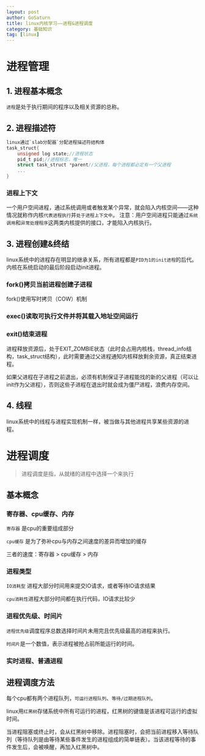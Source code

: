 ```yaml
---
layout: post
author: GoSaturn
title: linux内核学习——进程&进程调度
category: 基础知识
tag: [linux]
---
```

# 进程管理

## 1. 进程基本概念

`进程`是处于执行期间的程序以及相关资源的总称。

## 2. 进程描述符

```c
linux通过`slab分配器`分配进程描述符结构体
task_struct{
	unsigned log state;//进程状态
	pid_t pid;//进程标志，唯一
	struct task_struct *parent//父进程，每个进程都必定有一个父进程
	...
}
```
### 进程上下文
一个用户空间进程，通过系统调用或者触发某个异常，就会陷入内核空间——这种情况就称作内核`代表进程执行`并`处于进程上下文中`。
注意：用户空间进程只能通过`系统调用`和`异常处理程序`这两类内核提供的接口，才能陷入内核执行。

## 3. 进程创建&终结
linux系统中的进程存在明显的继承关系，所有进程都是`PID为1的init进程`的后代。内核在系统启动的最后阶段启动init进程。

### fork()拷贝当前进程创建子进程
fork()使用写时拷贝（COW）机制

### exec()读取可执行文件并将其载入地址空间运行

### exit()结束进程
进程释放资源后，处于EXIT_ZOMBIE状态（此时会占用内核栈，thread_info结构，task_struct结构），此时需要通过父进程通知内核释放剩余资源，真正结束进程。

如果父进程在子进程之前退出，必须有机制保证子进程能找的新的父进程（可以让init作为父进程），否则这些子进程在退出时就会成为僵尸进程，浪费内存空间。

## 4. 线程
linux系统中的线程与进程实现机制一样，被当做与其他进程共享某些资源的进程。

# 进程调度

>进程调度是指，从就绪的进程中选择一个来执行

## 基本概念

### 寄存器、cpu缓存、内存

`寄存器` 是cpu的重要组成部分

`cpu缓存` 是为了弥补cpu与内存之间速度的差异而增加的缓存

三者的速度：寄存器 > cpu缓存 > 内存

### 进程类型

`IO消耗型` 进程大部分时间用来提交IO请求，或者等待IO请求结果

`cpu消耗性`进程大部分时间都在执行代码，IO请求比较少

### 进程优先级、时间片

`进程优先级`调度程序总数选择时间片未用完且优先级最高的进程来执行。

`时间片`是一个数值，表示进程被抢占前所能运行的时间。

### 实时进程、普通进程

## 进程调度方法
每个cpu都有两个进程队列，`可运行进程队列`、`等待/过期进程队列`。

linux用`红黑树`存储系统中所有可运行的进程，红黑树的键值是该进程可运行的虚拟时间。 

当进程阻塞或终止时，会从红黑树中移除。进程阻塞时，会把当前进程移入等待队列（等待队列是由等待某些事件发生的进程组成的简单链表）。当该进程等待的事件发生后，会被唤醒，再加入红黑树中。

